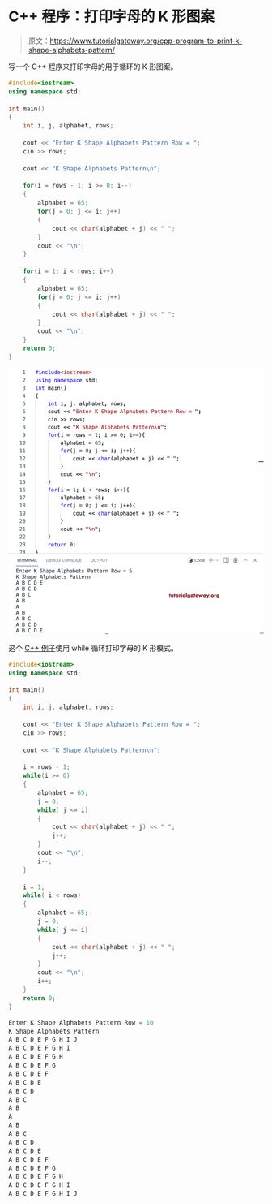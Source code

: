 # C++ 程序：打印字母的 K 形图案

> 原文：<https://www.tutorialgateway.org/cpp-program-to-print-k-shape-alphabets-pattern/>

写一个 C++ 程序来打印字母的用于循环的 K 形图案。

```cpp
#include<iostream>
using namespace std;

int main()
{
	int i, j, alphabet, rows;

    cout << "Enter K Shape Alphabets Pattern Row = ";
    cin >> rows;

    cout << "K Shape Alphabets Pattern\n"; 

    for(i = rows - 1; i >= 0; i--)
    {
        alphabet = 65;
    	for(j = 0; j <= i; j++)
		{
            cout << char(alphabet + j) << " ";
        }
        cout << "\n";
    }

    for(i = 1; i < rows; i++)
    {
        alphabet = 65;
    	for(j = 0; j <= i; j++)
		{
            cout << char(alphabet + j) << " ";
        }
        cout << "\n";
    }		
 	return 0;
}
```

![CPP Program to Print K Shape Alphabets Pattern](img/4f087a090bcb6c1adb91fca0216a8d63.png)

这个 [C++ 例子](https://www.tutorialgateway.org/cpp-programs/)使用 while 循环打印字母的 K 形模式。

```cpp
#include<iostream>
using namespace std;

int main()
{
	int i, j, alphabet, rows;

    cout << "Enter K Shape Alphabets Pattern Row = ";
    cin >> rows;

    cout << "K Shape Alphabets Pattern\n"; 

    i = rows - 1; 
    while(i >= 0)
    {
        alphabet = 65;
        j = 0;
    	while( j <= i)
		{
            cout << char(alphabet + j) << " ";
            j++;
        }
        cout << "\n";
        i--;
    }

    i = 1;
    while( i < rows)
    {
        alphabet = 65;
    	j = 0;
    	while( j <= i)
		{
            cout << char(alphabet + j) << " ";
            j++;
        }
        cout << "\n";
        i++;
    }		
 	return 0;
}
```

```cpp
Enter K Shape Alphabets Pattern Row = 10
K Shape Alphabets Pattern
A B C D E F G H I J 
A B C D E F G H I 
A B C D E F G H 
A B C D E F G 
A B C D E F 
A B C D E 
A B C D 
A B C 
A B 
A 
A B 
A B C 
A B C D 
A B C D E 
A B C D E F 
A B C D E F G 
A B C D E F G H 
A B C D E F G H I 
A B C D E F G H I J 
```